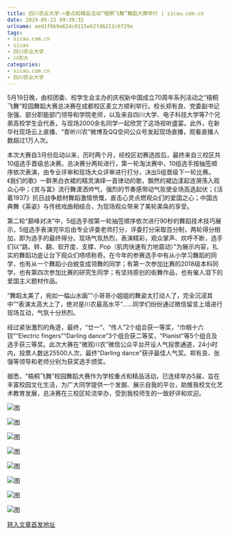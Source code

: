 ```yaml
---
title: 四川农业大学->重点和精品活动“梧桐飞舞”舞蹈大赛举行 | sicau.com.cn
date: 2019-05-22 09:39:32
urlname: eed1f6b9a624c0115e62fd6211c6f29e
tags: 
- sicau.com.cn
- sicau
- 四川农业大学
- 川农大
categories:
- sicau.com.cn
- 四川农业大学
---
```



5月19日晚，由校团委、校学生会主办的庆祝新中国成立70周年系列活动之“梧桐飞舞”校园舞蹈大赛总决赛在成都校区麦立方顺利举行。校长郑有良、党委副书记张强、部分职能部门领导和学院老师，以及来自四川大学、电子科技大学等7个兄弟高校学生会代表，与现场2000余名同学一起欣赏了这场视听盛宴。此外，在新华社现场云上直播、“青听川农”微博及QQ空间公众号发起现场直播，观看直播人数超过1万人次。

本次大赛自3月份启动以来，历时两个月，经校区初赛选拔后，最终来自三校区共10组选手晋级总决赛。总决赛分两轮进行，第一轮淘汰赛中，10组选手按抽签顺序依次表演，由专业评审和现场大众评审进行打分，决出5组晋级下一轮比赛。《我们的歌》一群黑白衣裙的精灵演绎一首律动的歌，飘然的裙边漾起涟漪荡入观众心中；《贫与富》流行舞潇洒帅气，强烈的节奏感带动气氛使全场高迭起伏；《活着1937》抗日战争题材舞蹈激情愤慨，直击心灵点燃观众们的爱国之心；中国古典舞《英姿》与传统戏曲相结合，为现场观众带来了美轮美奂的享受。

第二轮“巅峰对决”中，5组选手按第一轮抽签顺序依次进行90秒的舞蹈技术技巧展示，5组选手表演完毕后由专业评委老师打分，评委打分采取百分制，两轮得分相加，即为选手的最终得分。现场气氛热烈，表演精彩，观众掌声、欢呼不断，选手们以“跳、转、翻、软开度、支撑、Pop（肌肉快速有力地震动）”为展示内容，扎实的舞蹈功底让台下观众们啧啧称奇。在今年的参赛选手中有从小学习舞蹈的同学，也有从一个舞蹈小白蜕变成领舞的同学；有第一次参加比赛的2018级本科同学，也有第四次参加比赛的研究生同学；有坚持原创的街舞作品，也有催人泪下的爱国主义题材作品。

“舞蹈太美了，宛如一幅山水画”“小哥哥小姐姐的舞姿太打动人了，完全沉浸其中”“表演太高大上了，绝对是川农最高水平”……同学们纷纷通过微信留言上墙进行现场互动，气氛十分热烈。

经过紧张激烈的角逐，最终，“廿一”、“传人”2个组合获一等奖，“巾帼十六钗”“Electric fingers”“Darling dance”3个组合获二等奖，“Pianist”等5个组合及选手获三等奖。此次大赛在“微观川农”微信公众平台开设人气投票通道，24小时内，投票人数达25500人次，最终“Darling dance”获评最佳人气奖。郑有良、张强等领导和老师分别为获奖选手颁奖。

据悉，“梧桐飞舞”校园舞蹈大赛作为学校重点和精品活动，已连续举办5届，旨在丰富校园文化生活，为广大同学提供一个发掘、展示自我的平台，助推我校文化艺术教育发展，总决赛在三校区轮流举办，受到我校师生的一致好评和欢迎。



![图](https://news.sicau.edu.cn/__local/E/4A/53/92064D70402B3A60235BD54B8D9_A09A1D76_65967.jpg)

![图](https://news.sicau.edu.cn/__local/C/17/69/A74DAF3353E8B50C6BB16B93ED7_8828DA47_16B76.jpg)

![图](https://news.sicau.edu.cn/__local/B/E6/6B/1654764AB339BF7EDD4B75297BF_BD9E4D9B_7EF2.jpg)

![图](https://news.sicau.edu.cn/__local/9/16/83/43D434A78C6D3606483A2A000A4_E56FFEB0_10699.jpg)

![图](https://news.sicau.edu.cn/__local/D/FD/26/DEF55884BDFD23B35EDFC3A57FF_C322322A_296AF.jpg)

![图](https://news.sicau.edu.cn/__local/8/2B/58/E3E0340DDC856BFF8D087A0A353_41F7CEDC_10923.jpg)

![图](https://news.sicau.edu.cn/__local/D/55/4A/F74313CF15B4208C87E4301238E_6A8A5594_7B23F.jpg)

![图](https://news.sicau.edu.cn/__local/0/BC/4E/BC7D545E2DC7E24073B3C828DD6_FE2CB1F3_923D7.jpg)

[转入文章首发地址](https://news.sicau.edu.cn/info/1078/51626.htm)